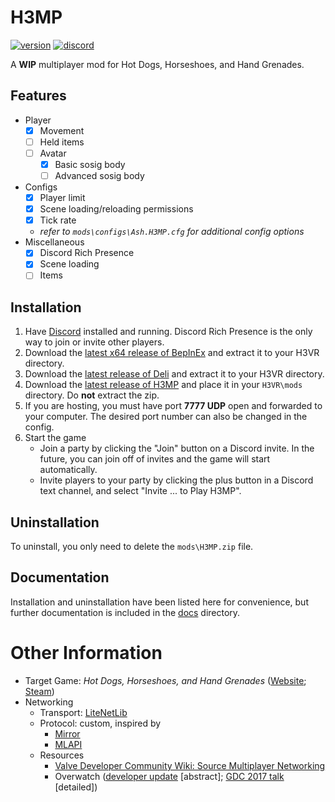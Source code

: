 # H3MP 
[![version](https://img.shields.io/github/v/release/ash-hat/H3MP?&label=version&style=flat-square)](https://github.com/ash-hat/H3MP/releases/latest) [![discord](https://img.shields.io/discord/777351065950879744?label=&logo=discord&logoColor=ffffff&color=7389D8&labelColor=6A7EC2&style=flat-square)](https://discord.gg/g8xeFyt42j)

A **WIP** multiplayer mod for Hot Dogs, Horseshoes, and Hand Grenades.

## Features
- Player
  - [x] Movement
  - [ ] Held items
  - [ ] Avatar
    - [x] Basic sosig body
    - [ ] Advanced sosig body
- Configs
  - [x] Player limit
  - [x] Scene loading/reloading permissions
  - [x] Tick rate
  - *refer to `mods\configs\Ash.H3MP.cfg` for additional config options*
- Miscellaneous
  - [x] Discord Rich Presence
  - [x] Scene loading
  - [ ] Items

## Installation
1. Have [Discord](https://discord.com/download) installed and running. Discord Rich Presence is the only way to join or invite other players.
2. Download the [latest x64 release of BepInEx](https://github.com/BepInEx/BepInEx/releases/latest) and extract it to your H3VR directory.
3. Download the [latest release of Deli](https://github.com/nrgill28/Deli/releases/latest) and extract it to your H3VR directory.
4. Download the [latest release of H3MP](https://github.com/ash-hat/H3MP/releases/latest) and place it in your `H3VR\mods` directory. Do **not** extract the zip.
5. If you are hosting, you must have port **7777 UDP** open and forwarded to your computer. The desired port number can also be changed in the config.
6. Start the game
    - Join a party by clicking the "Join" button on a Discord invite. In the future, you can join off of invites and the game will start automatically.
    - Invite players to your party by clicking the plus button in a Discord text channel, and select "Invite ... to Play H3MP".

## Uninstallation
To uninstall, you only need to delete the `mods\H3MP.zip` file.

## Documentation
Installation and uninstallation have been listed here for convenience, but further documentation is included in the [docs](docs/) directory.

# Other Information
- Target Game: *Hot Dogs, Horseshoes, and Hand Grenades* ([Website](http://h3vr.com/); [Steam](https://store.steampowered.com/app/450540/Hot_Dogs_Horseshoes__Hand_Grenades/))  
- Networking  
  - Transport: [LiteNetLib](https://github.com/RevenantX/LiteNetLib)  
  - Protocol: custom, inspired by  
    - [Mirror](https://github.com/vis2k/Mirror)  
    - [MLAPI](https://github.com/MidLevel/MLAPI)  
  - Resources  
    - [Valve Developer Community Wiki: Source Multiplayer Networking](https://developer.valvesoftware.com/wiki/Source_Multiplayer_Networking)  
    - Overwatch ([developer update](https://www.youtube.com/watch?v=vTH2ZPgYujQ) [abstract]; [GDC 2017 talk](https://youtu.be/W3aieHjyNvw?t=1341) [detailed])
